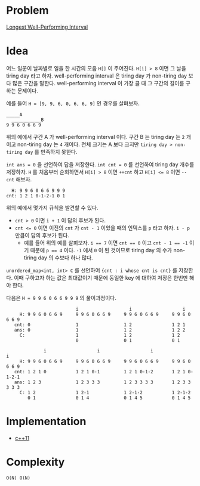 # Problem

[Longest Well-Performing Interval](https://leetcode.com/problems/longest-well-performing-interval/)

# Idea

어느 일꾼이 날짜별로 일을 한 시간의 모음 `H[]` 이 주어진다.  `H[i] >
8` 이면 그 날을 tiring day 라고 하자. well-performing interval 은
tiring day 가 non-tiring day 보다 많은 구간을 말한다. well-performing
interval 이 가장 클 때 그 구간의 길이를 구하는 문제이다.

예를 들어 `H = [9, 9, 6, 0, 6, 6, 9]` 인 경우를
살펴보자. 

```
_____A
  ___________B
9 9 6 0 6 6 9
```

위의 에에서 구간 A 가 well-performing interval 이다. 구간 B 는
tiring day 는 `2` 개이고 non-tiring day 는 `4` 개이다. 전체 크기는 A 보다 크지만
`tiring day > non-tiring day` 를 만족하지 못한다.

`int ans = 0` 을 선언하여 답을 저장한다.
`int cnt = 0` 를 선언하여 tiring day 개수를 저장하자. 
`H` 를 처음부터 순회하면서 `H[i] > 8` 이면 `++cnt` 하고
`H[i] <= 8` 이면 `--cnt` 해보자.

```
  H: 9 9 6 0 6 6 9 9 9
cnt: 1 2 1 0-1-2-1 0 1
```

위의 예에서 몇가지 규칙을 발견할 수 있다.

* `cnt > 0` 이면 `i + 1` 이 답의 후보가 된다. 
* `cnt <= 0` 이면 이전의 `cnt` 가 `cnt - 1` 이었을 때의 인덱스를 
  `p` 라고 하자. `i - p` 만큼이 답의 후보가 된다. 
  * 예를 들어 위의 예를 살펴보자. `i == 7` 이면 
    `cnt == 0` 이고 `cnt - 1 == -1` 이기 때문에 `p == 4` 이다.
    `-1` 에서 `0` 이 된 것이므로 tiring day 의 수가 non-tiring day 의 수보다
    하나 많다.

`unordered_map<int, int> C` 를 선언하여 `{cnt : i whose cnt is cnt}` 
를 저장한다. 이때 구하고자 하는 값은 최대값이기 때문에
동일한 key 에 대하여 저장은 한번만 해야 한다.

다음은 `H = 9 9 6 0 6 6 9 9 9` 의 풀이과정이다.

```
                          i                   i                   i
     H: 9 9 6 0 6 6 9     9 9 6 0 6 6 9     9 9 6 0 6 6 9     9 9 6 0 6 6 9     
   cnt: 0                 1                 1 2               1 2 1
   ans: 0                 1                 1 2               1 2 2
     C:                   1                 1 2               1 2  
                          0                 0 1               0 1
        
              i                   i                   i                   i
     H: 9 9 6 0 6 6 9     9 9 6 0 6 6 9     9 9 6 0 6 6 9     9 9 6 0 6 6 9     
   cnt: 1 2 1 0           1 2 1 0-1         1 2 1 0-1-2       1 2 1 0-1-2-1
   ans: 1 2 3             1 2 3 3 3         1 2 3 3 3 3       1 2 3 3 3 3 3
     C: 1 2               1 2-1             1 2-1-2           1 2-1-2  
        0 1               0 1 4             0 1 4 5           0 1 4 5
```

# Implementation

* [c++11](a.cpp)

# Complexity

```
O(N) O(N)
```
